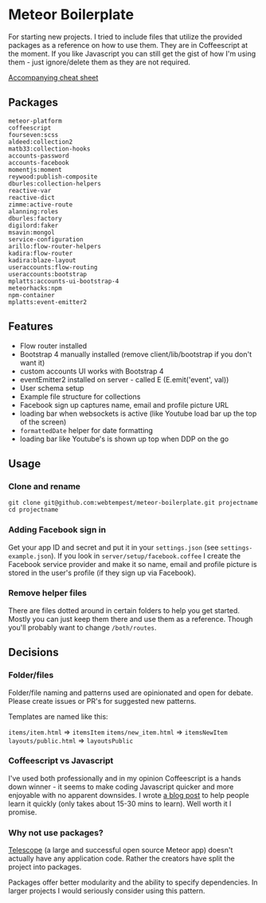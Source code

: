 # Meteor Boilerplate

For starting new projects. I tried to include files that utilize the provided packages as a reference on how to use them. They are in Coffeescript at the moment. If you like Javascript you can still get the gist of how I'm using them - just ignore/delete them as they are not required.

[Accompanying cheat sheet](http://www.webtempest.com/meteor-js-cheatsheet)

## Packages

```
meteor-platform
coffeescript
fourseven:scss
aldeed:collection2
matb33:collection-hooks
accounts-password
accounts-facebook
momentjs:moment
reywood:publish-composite
dburles:collection-helpers
reactive-var
reactive-dict
zimme:active-route
alanning:roles
dburles:factory
digilord:faker
msavin:mongol
service-configuration
arillo:flow-router-helpers
kadira:flow-router
kadira:blaze-layout
useraccounts:flow-routing
useraccounts:bootstrap
mplatts:accounts-ui-bootstrap-4
meteorhacks:npm
npm-container
mplatts:event-emitter2
```

## Features

- Flow router installed
- Bootstrap 4 manually installed (remove client/lib/bootstrap if you don't want it)
- custom accounts UI works with Bootstrap 4
- eventEmitter2 installed on server - called E (E.emit('event', val))
- User schema setup
- Example file structure for collections
- Facebook sign up captures name, email and profile picture URL
- loading bar when websockets is active (like Youtube load bar up the top of the screen)
- `formattedDate` helper for date formatting
- loading bar like Youtube's is shown up top when DDP on the go

## Usage

### Clone and rename

```
git clone git@github.com:webtempest/meteor-boilerplate.git projectname
cd projectname
```

### Adding Facebook sign in

Get your app ID and secret and put it in your `settings.json` (see `settings-example.json`). If you look in `server/setup/facebook.coffee` I create the Facebook service provider and make it so name, email and profile picture is stored in the user's profile (if they sign up via Facebook).

### Remove helper files

There are files dotted around in certain folders to help you get started. Mostly you can just keep them there and use them as a reference. Though you'll probably want to change `/both/routes`.

## Decisions

### Folder/files

Folder/file naming and patterns used are opinionated and open for debate. Please create issues or PR's for suggested new patterns.

Templates are named like this:

`items/item.html` => `itemsItem`
`items/new_item.html` => `itemsNewItem`
`layouts/public.html` => `layoutsPublic`

### Coffeescript vs Javascript

I've used both professionally and in my opinion Coffeescript is a hands down winner - it seems to make coding Javascript quicker and more enjoyable with no apparent downsides. I wrote [a blog post](http://www.webtempest.com/learn-coffeescript-fast) to help people learn it quickly (only takes about 15-30 mins to learn). Well worth it I promise.

### Why not use packages?

[Telescope](https://github.com/TelescopeJS/Telescope) (a large and successful open source Meteor app) doesn't actually have any application code. Rather the creators have split the project into packages.

Packages offer better modularity and the ability to specify dependencies. In larger projects I would seriously consider using this pattern.
